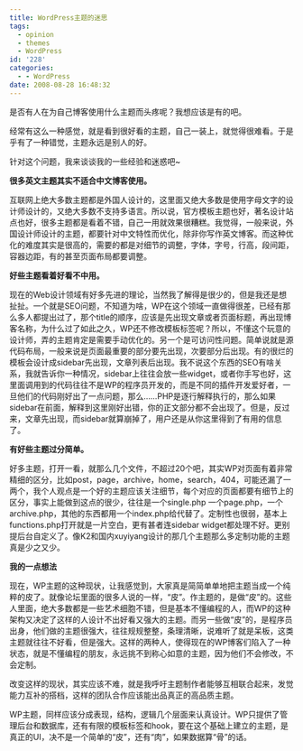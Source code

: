 ```yaml
---
title: WordPress主题的迷思
tags:
  - opinion
  - themes
  - WordPress
id: '228'
categories:
  - - WordPress
date: 2008-08-28 16:48:32
---
```


是否有人在为自己博客使用什么主题而头疼呢？我想应该是有的吧。

经常有这么一种感觉，就是看到很好看的主题，自己一装上，就觉得很难看。于是乎有了一种错觉，主题永远是别人的好。

针对这个问题，我来谈谈我的一些经验和迷惑吧~
<!-- more -->
**很多英文主题其实不适合中文博客使用。**

互联网上绝大多数主题都是外国人设计的，这里面又绝大多数是使用字母文字的设计师设计的，又绝大多数不支持多语言。所以说，官方模板主题也好，著名设计站点也好，很多主题都是看着不错，自己一用就效果很糟糕。我觉得，一般来说，外国设计师设计的主题，都要针对中文特性而优化，除非你写作英文博客。而这种优化的难度其实是很高的，需要的都是对细节的调整，字体，字号，行高，段间距，容器边距，有的甚至页面布局都要调整。

**好些主题看着好看不中用。**

现在的Web设计领域有好多先进的理论，当然我了解得是很少的，但是我还是想扯扯。一个就是SEO问题，不知道为啥，WP在这个领域一直做得很差，已经有那么多人都提出过了，那个title的顺序，应该是先出现文章或者页面标题，再出现博客名称，为什么过了如此之久，WP还不修改模板标签呢？所以，不懂这个玩意的设计师，弄的主题肯定是需要手动优化的。另一个是可访问性问题。简单说就是源代码布局，一般来说是页面最重要的部分要先出现，次要部分后出现。有的很烂的模板会设计成sidebar先出现，文章列表后出现。我不说这个东西的SEO有啥关系，我就告诉你一种情况，sidebar上往往会放一些widget，或者你手写也好，这里面调用到的代码往往不是WP的程序员开发的，而是不同的插件开发爱好者，一旦他们的代码刚好出了一点问题，那么……PHP是逐行解释执行的，那么如果sidebar在前面，解释到这里刚好出错，你的正文部分都不会出现了。但是，反过来，文章先出现，而sidebar就算崩掉了，用户还是从你这里得到了有用的信息了。

**有好些主题过分简单。**

好多主题，打开一看，就那么几个文件，不超过20个吧，其实WP对页面有着非常精细的区分，比如post，page，archive，home，search，404，可能还漏了一两个，我个人观点是一个好的主题应该关注细节，每个对应的页面都要有细节上的区分，事实上能做到这点的很少，往往是一个single.php 一个page.php，一个archive.php，其他的东西都用一个index.php给代替了。定制性也很弱，基本上functions.php打开就是一片空白，更有甚者连sidebar widget都处理不好。更别提后台自定义了。像K2和国内xuyiyang设计的那几个主题那么多定制功能的主题真是少之又少。

**我的一点想法**

现在，WP主题的这种现状，让我感觉到，大家真是简简单单地把主题当成一个纯粹的皮了。就像论坛里面的很多人说的一样，“皮”。作主题的，是做“皮”的。这些人里面，绝大多数都是一些艺术细胞不错，但是基本不懂编程的人，而WP的这种架构又决定了这样的人设计不出好看又强大的主题。而另一些做“皮”的，是程序员出身，他们做的主题很强大，往往规规整整，条理清晰，说难听了就是呆板，这类主题就往往不好看，但是强大。这样的两种人，使得现在的WP博客们陷入了一种状态，就是不懂编程的朋友，永远挑不到称心如意的主题，因为他们不会修改，不会定制。

改变这样的现状，其实应该不难，就是我呼吁主题制作者能够互相联合起来，发觉能力互补的搭档，这样的团队合作应该能出品真正的高品质主题。

WP主题，同样应该分成表现，结构，逻辑几个层面来认真设计。WP只提供了管理后台和数据库，还有有限的模板标签和hook，要在这个基础上建立的主题，是真正的UI，决不是一个简单的“皮”，还有“肉”，如果数据算“骨”的话。